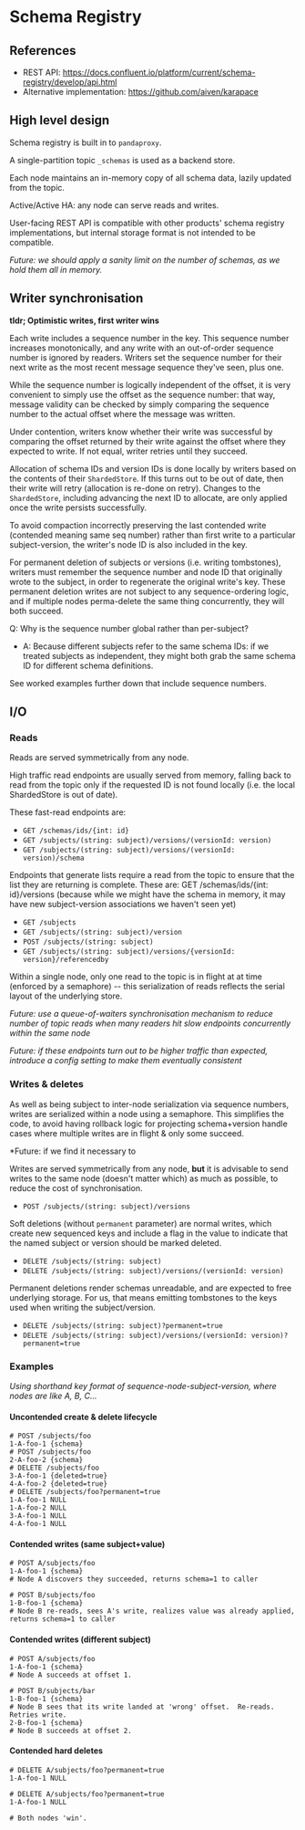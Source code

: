 # Schema Registry

## References

- REST API: https://docs.confluent.io/platform/current/schema-registry/develop/api.html
- Alternative implementation: https://github.com/aiven/karapace

## High level design

Schema registry is built in to `pandaproxy`.

A single-partition topic `_schemas` is used as a backend store.

Each node maintains an in-memory copy of all schema data, lazily updated from the topic.

Active/Active HA: any node can serve reads and writes.

User-facing REST API is compatible with other products' schema registry implementations, but internal storage format is
not intended to be compatible.

*Future: we should apply a sanity limit on the number of schemas, as we hold them all in memory.*

## Writer synchronisation

**tldr; Optimistic writes, first writer wins**

Each write includes a sequence number in the key. This sequence number increases monotonically, and any write with an
out-of-order sequence number is ignored by readers. Writers set the sequence number for their next write as the most
recent message sequence they've seen, plus one.

While the sequence number is logically independent of the offset, it is very convenient to simply use the offset as the
sequence number:
that way, message validity can be checked by simply comparing the sequence number to the actual offset where the message
was written.

Under contention, writers know whether their write was successful by comparing the offset returned by their write
against the offset where they expected to write. If not equal, writer retries until they succeed.

Allocation of schema IDs and version IDs is done locally by writers based on the contents of their `ShardedStore`. If
this turns out to be out of date, then their write will retry (allocation is re-done on retry). Changes to the
`ShardedStore`, including advancing the next ID to allocate, are only applied once the write persists successfully.

To avoid compaction incorrectly preserving the last contended write (contended meaning same seq number) rather than
first write to a particular subject-version, the writer's node ID is also included in the key.

For permanent deletion of subjects or versions (i.e. writing tombstones), writers must remember the sequence number and
node ID that originally wrote to the subject, in order to regenerate the original write's key. These permanent deletion
writes are not subject to any sequence-ordering logic, and if multiple nodes perma-delete the same thing concurrently,
they will both succeed.

Q: Why is the sequence number global rather than per-subject?

- A: Because different subjects refer to the same schema IDs: if we treated subjects as independent, they might both
  grab the same schema ID for different schema definitions.

See worked examples further down that include sequence numbers.

## I/O

### Reads

Reads are served symmetrically from any node.

High traffic read endpoints are usually served from memory, falling back to read from the topic only if the requested ID
is not found locally (i.e. the local ShardedStore is out of date).

These fast-read endpoints are:

- `GET /schemas/ids/{int: id}`
- `GET /subjects/(string: subject)/versions/(versionId: version)`
- `GET /subjects/(string: subject)/versions/(versionId: version)/schema`

Endpoints that generate lists require a read from the topic to ensure that the list they are returning is complete.
These are:
GET /schemas/ids/{int: id}/versions
(because while we might have the schema in memory, it may have new subject-version associations we haven't seen yet)

- `GET /subjects`
- `GET /subjects/(string: subject)/version`
- `POST /subjects/(string: subject)`
- `GET /subjects/(string: subject)/versions/{versionId: version}/referencedby`

Within a single node, only one read to the topic is in flight at at time (enforced by a semaphore) -- this serialization
of reads reflects the serial layout of the underlying store.

*Future: use a queue-of-waiters synchronisation mechanism to reduce number of topic reads when many readers hit slow
endpoints concurrently within the same node*

*Future: if these endpoints turn out to be higher traffic than expected, introduce a config setting to make them
eventually consistent*

### Writes & deletes

As well as being subject to inter-node serialization via sequence numbers, writes are serialized within a node using a
semaphore. This simplifies the code, to avoid having rollback logic for projecting schema+version handle cases where
multiple writes are in flight & only some succeed.

*Future: if we find it necessary to

Writes are served symmetrically from any node, **but** it is advisable to send writes to the same node (doesn't matter
which)
as much as possible, to reduce the cost of synchronisation.

- `POST /subjects/(string: subject)/versions`

Soft deletions (without `permanent` parameter) are normal writes, which create new sequenced keys and include a flag in
the value to indicate that the named subject or version should be marked deleted.

- `DELETE /subjects/(string: subject)`
- `DELETE /subjects/(string: subject)/versions/(versionId: version)`

Permanent deletions render schemas unreadable, and are expected to free underlying storage. For us, that means emitting
tombstones to the keys used when writing the subject/version.

- `DELETE /subjects/(string: subject)?permanent=true`
- `DELETE /subjects/(string: subject)/versions/(versionId: version)?permanent=true`

### Examples

*Using shorthand key format of sequence-node-subject-version, where nodes are like A, B, C...*

#### Uncontended create & delete lifecycle

    # POST /subjects/foo
    1-A-foo-1 {schema}
    # POST /subjects/foo
    2-A-foo-2 {schema}
    # DELETE /subjects/foo
    3-A-foo-1 {deleted=true}
    4-A-foo-2 {deleted=true}
    # DELETE /subjects/foo?permanent=true
    1-A-foo-1 NULL
    1-A-foo-2 NULL
    3-A-foo-1 NULL
    4-A-foo-1 NULL

#### Contended writes (same subject+value)

    # POST A/subjects/foo
    1-A-foo-1 {schema}
    # Node A discovers they succeeded, returns schema=1 to caller

    # POST B/subjects/foo
    1-B-foo-1 {schema}
    # Node B re-reads, sees A's write, realizes value was already applied, returns schema=1 to caller

#### Contended writes (different subject)

    # POST A/subjects/foo
    1-A-foo-1 {schema}
    # Node A succeeds at offset 1.

    # POST B/subjects/bar
    1-B-foo-1 {schema}
    # Node B sees that its write landed at 'wrong' offset.  Re-reads.  Retries write.
    2-B-foo-1 {schema}
    # Node B succeeds at offset 2.

#### Contended hard deletes

    # DELETE A/subjects/foo?permanent=true
    1-A-foo-1 NULL

    # DELETE A/subjects/foo?permanent=true
    1-A-foo-1 NULL

    # Both nodes 'win'.
